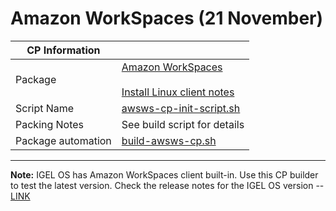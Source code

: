# Amazon WorkSpaces (21 November)

|  CP Information |            |
|------------------|------------|
| Package | [Amazon WorkSpaces](https://docs.aws.amazon.com/workspaces/latest/userguide/amazon-workspaces-linux-client.html) <br /><br /> [Install Linux client notes](https://clients.amazonworkspaces.com/linux-install) |
| Script Name | [awsws-cp-init-script.sh](awsws-cp-init-script.sh) |
| Packing Notes | See build script for details |
| Package automation | [build-awsws-cp.sh](build/build-awsws-cp.sh) |

-----

**Note:** IGEL OS has Amazon WorkSpaces client built-in. Use this CP builder to test the latest version. Check the release notes for the IGEL OS version -- [LINK](https://igel-community.github.io/IGEL-Docs-v02/Docs/HOWTO-Microsoft-Teams-Optimization)
